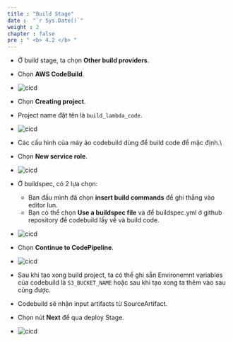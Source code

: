 ```yaml
---
title : "Build Stage"
date :  "`r Sys.Date()`" 
weight : 2 
chapter : false
pre : " <b> 4.2 </b> "
---
```

* Ở build stage, ta chọn **Other build providers**.
* Chọn **AWS CodeBuild**.
* ![cicd](/workshop-aws-card-clash-7/images/4.s3/4.8.png) 
* Chọn **Creating project**.
* Project name đặt tên là ```build_lambda_code```.
* ![cicd](/workshop-aws-card-clash-7/images/4.s3/4.9.png) 
* Các cấu hình của máy ảo codebuild dùng để build code để mặc định.\
* Chọn **New service role**.
* ![cicd](/workshop-aws-card-clash-7/images/4.s3/4.10.png)
* Ở buildspec, có 2 lựa chọn:
    * Ban đầu mình đã chọn **insert build commands** để ghi thẳng vào editor lun.
    * Bạn có thể chọn **Use a buildspec file** và để buildspec.yml ở github repository để codebuild lấy về và build code.

* ![cicd](/workshop-aws-card-clash-7/images/4.s3/4.11.png) 
* Chọn **Continue to CodePipeline**.
* ![cicd](/workshop-aws-card-clash-7/images/4.s3/4.20.png) 
* Sau khi tạo xong build project, ta có thể ghi sẵn Environemnt variables của codebuild là ```S3_BUCKET_NAME``` hoặc sau khi tạo xong ta thêm vào sau cũng được.
* Codebuild sẽ nhận input artifacts từ SourceArtifact.
* Chọn nút **Next** để qua deploy Stage.
* ![cicd](/workshop-aws-card-clash-7/images/4.s3/4.12.png) 
